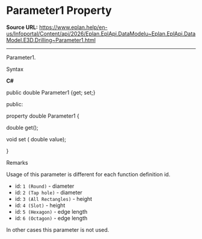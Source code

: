 # Parameter1 Property

**Source URL:** https://www.eplan.help/en-us/Infoportal/Content/api/2026/Eplan.EplApi.DataModelu~Eplan.EplApi.DataModel.E3D.Drilling~Parameter1.html

---

Parameter1.

Syntax

**C#**



public double Parameter1 {get; set;}

public:

property double Parameter1 {

   double get();

   void set (    double value);

}


Remarks

Usage of this parameter is different for each function definition id.

- id: `1 (Round)` - diameter
- id: `2 (Tap hole)` - diameter
- id: `3 (All Rectangles)` - height
- id: `4 (Slot)` - height
- id: `5 (Hexagon)` - edge length
- id: `6 (Octagon)` - edge length

In other cases this parameter is not used.
